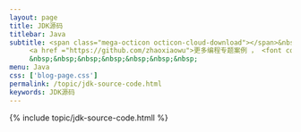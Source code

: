 ```yaml
---
layout: page
title: JDK源码
titlebar: Java
subtitle: <span class="mega-octicon octicon-cloud-download"></span>&nbsp;&nbsp;
     <a href ="https://github.com/zhaoxiaowu">更多编程专题案例 ， <font color="#EB9439">点我</font>查看！</a><br/><br/>
     &nbsp;&nbsp;&nbsp;&nbsp;&nbsp;&nbsp;&nbsp;
menu: Java
css: ['blog-page.css']
permalink: /topic/jdk-source-code.html
keywords: JDK源码
---
```


{% include topic/jdk-source-code.htmll %}